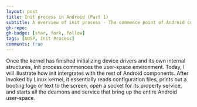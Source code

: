 ```yaml
---
layout: post
title: Init process in Android (Part 1)
subtitle: A overview of init process - The commence point of Android componets
gh-repo:
gh-badge: [star, fork, follow]
tags: [AOSP, Init Process]
comments: true
---
```

Once the kernel has finished initializing device drivers and its own internal structures, Init process commences the user-space environment.
Today, I will illustrate how init intergrates with the rest of Android components. After invoked by Linux kernel, it essentially reads configuration files,
prints out a booting logo or text to the screen, open a socket for its property service, and starts all the deamons and service that bring up the 
entire Android user-space.
